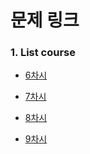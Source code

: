 # 문제 링크

### 1. List course

- [6차시](https://swexpertacademy.com/main/learn/course/lectureProblemViewer.do)

- [7차시](https://swexpertacademy.com/main/learn/course/lectureProblemViewer.do)

- [8차시](https://swexpertacademy.com/main/learn/course/lectureProblemViewer.do)

- [9차시](https://swexpertacademy.com/main/learn/course/lectureProblemViewer.do)

  
